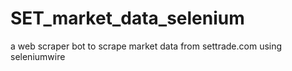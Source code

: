 # SET_market_data_selenium
 a web scraper bot to scrape market data from settrade.com using seleniumwire
